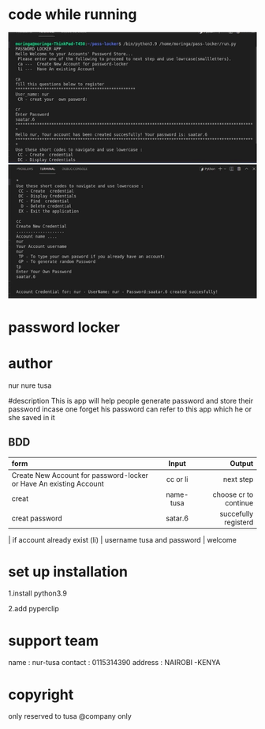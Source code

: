 # code while running 
 <img src="/11.jpeg">
  <img src="/22.jpeg">


# password locker

# author
nur nure tusa

#description
This is app will help people generate password and store their password incase one forget his password can refer to this app which he or she saved in it



## BDD
| form     | Input        | Output       |
| :------------- | :----------: | -----------: |
|  Create New Account for password-locker or  Have An existing Account |  cc or li |  next step  |
| creat |name-tusa    |   choose cr to continue  |
|  creat password |   satar.6 |    succefully registerd |

|     if account already exist (li) |  username tusa   and password | welcome



# set up installation
1.install python3.9

2.add pyperclip

# support team
name :  nur-tusa 
contact : 0115314390
address : NAIROBI -KENYA



# copyright 
only reserved to tusa @company  only
